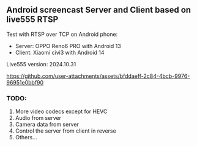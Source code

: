 ## Android screencast Server and Client based on live555 RTSP

Test with RTSP over TCP on Android phone:
  - Server: OPPO Reno6 PRO with Android 13
  - Client: Xiaomi civi3 with Android 14

Live555 version: 2024.10.31


https://github.com/user-attachments/assets/bfddaeff-2c84-4bcb-9976-96951e0bbf90


### TODO:
1. More video codecs except for HEVC
2. Audio from server
3. Camera data from server
4. Control the server from client in reverse
5. Others...



